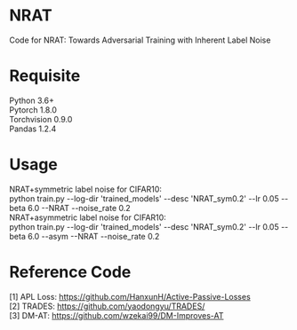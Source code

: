 # NRAT
Code for NRAT: Towards Adversarial Training with Inherent Label Noise
# Requisite
Python 3.6+  
Pytorch 1.8.0  
Torchvision 0.9.0  
Pandas 1.2.4  
# Usage
NRAT+symmetric label noise for CIFAR10:  
python train.py --log-dir 'trained_models' --desc 'NRAT_sym0.2' --lr 0.05 --beta 6.0 --NRAT --noise_rate 0.2  
NRAT+asymmetric label noise for CIFAR10:  
python train.py --log-dir 'trained_models' --desc 'NRAT_sym0.2' --lr 0.05 --beta 6.0 --asym --NRAT --noise_rate 0.2  
# Reference Code
[1] APL Loss: https://github.com/HanxunH/Active-Passive-Losses  
[2] TRADES: https://github.com/yaodongyu/TRADES/  
[3] DM-AT: https://github.com/wzekai99/DM-Improves-AT  


